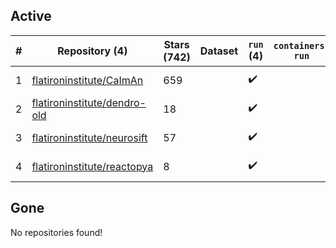 ## Active
| # | Repository (4) | Stars (742) | Dataset | `run` (4) | `containers-run` | Last Modified |
| --- | --- | --- | --- | --- | --- | --- |
| 1 | [flatironinstitute/CaImAn](https://github.com/flatironinstitute/CaImAn) | 659 |  | :heavy_check_mark: |  | 2025-04-25 20:18:16+00:00 |
| 2 | [flatironinstitute/dendro-old](https://github.com/flatironinstitute/dendro-old) | 18 |  | :heavy_check_mark: |  | 2024-09-06 23:41:55+00:00 |
| 3 | [flatironinstitute/neurosift](https://github.com/flatironinstitute/neurosift) | 57 |  | :heavy_check_mark: |  | 2025-04-24 22:15:40+00:00 |
| 4 | [flatironinstitute/reactopya](https://github.com/flatironinstitute/reactopya) | 8 |  | :heavy_check_mark: |  | 2020-07-07 08:34:24+00:00 |

## Gone
No repositories found!
